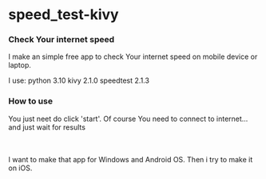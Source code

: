 # speed_test-kivy
### Check Your internet speed

I make an simple free app to check Your internet speed on mobile device or laptop.

I use:
  python 3.10
  kivy 2.1.0
  speedtest 2.1.3
  
### How to use
You just neet do click 'start'.
Of course You need to connect to internet... and just wait for results
 
<br><br>
I want to make that app for Windows and Android OS.
Then i try to make it on iOS. 
